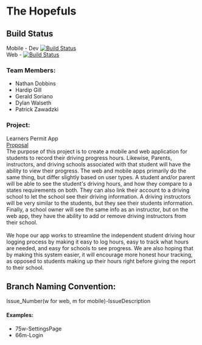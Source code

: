 # The Hopefuls

## Build Status
Mobile - Dev [![Build Status](https://www.bitrise.io/app/34230546933bd9d2.svg?token=Z5m1MRuvK333yvFOnZLG8Q&branch=mobile-dev)](https://www.bitrise.io/app/34230546933bd9d2)<br>
Web - [![Build Status](https://travis-ci.org/msoeSE/TheHopefuls.svg?branch=master)](https://travis-ci.org/msoeSE/TheHopefuls)

### Team Members:
- Nathan Dobbins
- Hardip Gill
- Gerald Soriano
- Dylan Walseth
- Patrick Zawadzki

### Project:  
Learners Permit App
<br>
[Proposal](https://drive.google.com/open?id=1a1WPt0h_ixvS4GUeVV-ja2_aBUneJKW8MO80pYrCKQY)
<br>
The purpose of this project is to create a mobile and web application for students to record their driving progress hours. Likewise, Parents, instructors, and driving schools associated with that student will have the ability to view their progress. The web and mobile apps primarily do the same thing, but differ slightly based on user types. A student and/or parent will be able to see the student's driving hours, and how they compare to a states requirements on both. They can also link their account to a driving school to let the school see their driving information. A driving instructors will be very similar to the students, but they see their students information. Finally, a school owner will see the same info as an instructor, but on the web app, they have the ability to add or remove driving instructors from their school.
<br><br>
We hope our app works to streamline the independent student driving hour logging process by making it easy to log hours, easy to track what hours are needed, and easy for schools to see progress. We are also hoping that by making this system easier, it will encourage more honest hour tracking, as opposed to students making up their hours right before giving the report to their school.

## Branch Naming Convention:
Issue_Number(w for web, m for mobile)-IssueDescription

#### Examples:
- 75w-SettingsPage
- 66m-Login
